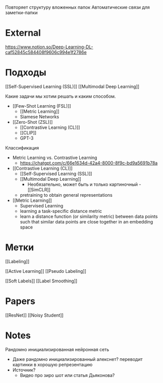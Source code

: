 
Повторяет структуру вложенных папок
Автоматические связи для заметки-папки


# External

https://www.notion.so/Deep-Learning-DL-caf52845c584408f9606c994e1f2786e


# Подходы

[[Self-Supervised Learning (SSL)]]
[[Multimodal Deep Learning]]

Какие задачи мы хотим решать и каким способом.
- [[Few-Shot Learning (FSL)]]
	- [[Metric Learning]]
	- Siamese Networks
- [[Zero-Shot (ZSL)]]
	- [[Contrastive Learning (CL)]]
	- [[CLIP]]
	- GPT-3

Классификация
- Metric Learning vs. Contrastive Learning
	- https://chatgpt.com/c/66e1634d-42a4-8000-8f9c-bd9a5691b78a
- [[Contrastive Learning (CL)]]
	- [[Self-Supervised Learning (SSL)]]
	- [[Multimodal Deep Learning]]
		- Необязательно, может быть и только картиночный - [[SimCLR]]
	- pretraining to obtain general representations
- [[Metric Learning]]
	- Supervised Learning
	- learning a task-specific distance metric
	- learn a distance function (or similarity metric) between data points such that similar data points are close together in an embedding space

# Метки

[[Labeling]]

[[Active Learning]]
[[Pseudo Labeling]]

[[Soft Labels]]
[[Label Smoothing]]


# Papers

[[ResNet]]
[[Noisy Student]]


# Notes

Рандомно инициализированная нейронная сеть
- Даже рандомно инициализированный алекснет? переводит картинки в хорошую репрезентацию
- Источник?
	- Видео про зиро шот или статья Дьяконова?